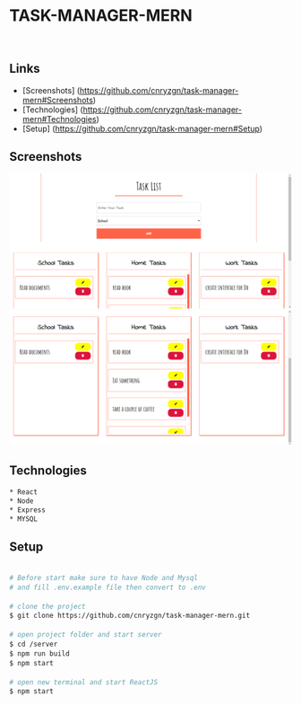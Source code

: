 # TASK-MANAGER-MERN
<br>

## Links
* [Screenshots] (https://github.com/cnryzgn/task-manager-mern#Screenshots)<br>
* [Technologies] (https://github.com/cnryzgn/task-manager-mern#Technologies)<br>
* [Setup] (https://github.com/cnryzgn/task-manager-mern#Setup)<br>

## Screenshots
![](https://github.com/cnryzgn/task-manager-mern/blob/main/screenshots/mern-task-list-1.png)
![](https://github.com/cnryzgn/task-manager-mern/blob/main/screenshots/mern-task-list-2.png)

## Technologies
    * React
    * Node
    * Express
    * MYSQL

## Setup
```bash

# Before start make sure to have Node and Mysql
# and fill .env.example file then convert to .env

# clone the project
$ git clone https://github.com/cnryzgn/task-manager-mern.git

# open project folder and start server
$ cd /server
$ npm run build
$ npm start

# open new terminal and start ReactJS
$ npm start

```
